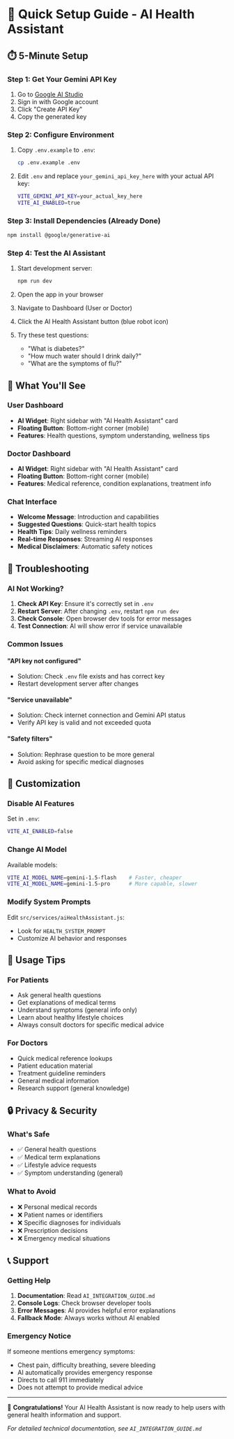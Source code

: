 # 🚀 Quick Setup Guide - AI Health Assistant

## ⏱️ 5-Minute Setup

### Step 1: Get Your Gemini API Key
1. Go to [Google AI Studio](https://aistudio.google.com/)
2. Sign in with Google account
3. Click "Create API Key"
4. Copy the generated key

### Step 2: Configure Environment
1. Copy `.env.example` to `.env`:
   ```bash
   cp .env.example .env
   ```

2. Edit `.env` and replace `your_gemini_api_key_here` with your actual API key:
   ```bash
   VITE_GEMINI_API_KEY=your_actual_key_here
   VITE_AI_ENABLED=true
   ```

### Step 3: Install Dependencies (Already Done)
```bash
npm install @google/generative-ai
```

### Step 4: Test the AI Assistant
1. Start development server:
   ```bash
   npm run dev
   ```

2. Open the app in your browser

3. Navigate to Dashboard (User or Doctor)

4. Click the AI Health Assistant button (blue robot icon)

5. Try these test questions:
   - "What is diabetes?"
   - "How much water should I drink daily?"
   - "What are the symptoms of flu?"

## 🎯 What You'll See

### User Dashboard
- **AI Widget**: Right sidebar with "AI Health Assistant" card
- **Floating Button**: Bottom-right corner (mobile)
- **Features**: Health questions, symptom understanding, wellness tips

### Doctor Dashboard  
- **AI Widget**: Right sidebar with "AI Health Assistant" card
- **Floating Button**: Bottom-right corner (mobile)
- **Features**: Medical reference, condition explanations, treatment info

### Chat Interface
- **Welcome Message**: Introduction and capabilities
- **Suggested Questions**: Quick-start health topics
- **Health Tips**: Daily wellness reminders
- **Real-time Responses**: Streaming AI responses
- **Medical Disclaimers**: Automatic safety notices

## 🔧 Troubleshooting

### AI Not Working?
1. **Check API Key**: Ensure it's correctly set in `.env`
2. **Restart Server**: After changing `.env`, restart `npm run dev`
3. **Check Console**: Open browser dev tools for error messages
4. **Test Connection**: AI will show error if service unavailable

### Common Issues

#### "API key not configured"
- Solution: Check `.env` file exists and has correct key
- Restart development server after changes

#### "Service unavailable"
- Solution: Check internet connection and Gemini API status
- Verify API key is valid and not exceeded quota

#### "Safety filters"
- Solution: Rephrase question to be more general
- Avoid asking for specific medical diagnoses

## 🎨 Customization

### Disable AI Features
Set in `.env`:
```bash
VITE_AI_ENABLED=false
```

### Change AI Model
Available models:
```bash
VITE_AI_MODEL_NAME=gemini-1.5-flash    # Faster, cheaper
VITE_AI_MODEL_NAME=gemini-1.5-pro      # More capable, slower
```

### Modify System Prompts
Edit `src/services/aiHealthAssistant.js`:
- Look for `HEALTH_SYSTEM_PROMPT`
- Customize AI behavior and responses

## 📱 Usage Tips

### For Patients
- Ask general health questions
- Get explanations of medical terms
- Understand symptoms (general info only)
- Learn about healthy lifestyle choices
- Always consult doctors for specific medical advice

### For Doctors
- Quick medical reference lookups
- Patient education material
- Treatment guideline reminders
- General medical information
- Research support (general knowledge)

## 🔒 Privacy & Security

### What's Safe
- ✅ General health questions
- ✅ Medical term explanations
- ✅ Lifestyle advice requests
- ✅ Symptom understanding (general)

### What to Avoid
- ❌ Personal medical records
- ❌ Patient names or identifiers
- ❌ Specific diagnoses for individuals
- ❌ Prescription decisions
- ❌ Emergency medical situations

## 📞 Support

### Getting Help
1. **Documentation**: Read `AI_INTEGRATION_GUIDE.md`
2. **Console Logs**: Check browser developer tools
3. **Error Messages**: AI provides helpful error explanations
4. **Fallback Mode**: Always works without AI enabled

### Emergency Notice
If someone mentions emergency symptoms:
- Chest pain, difficulty breathing, severe bleeding
- AI automatically provides emergency response
- Directs to call 911 immediately
- Does not attempt to provide medical advice

---

🎉 **Congratulations!** Your AI Health Assistant is now ready to help users with general health information and support.

*For detailed technical documentation, see `AI_INTEGRATION_GUIDE.md`*
